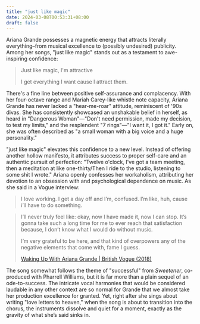 ```yaml
---
title: "just like magic"
date: 2024-03-08T00:53:31+08:00
draft: false
---
```


Ariana Grande possesses a magnetic energy that attracts literally everything–from musical excellence to (possibly undesired) publicity. Among her songs, "just like magic" stands out as a testament to awe-inspiring confidence:

> Just like magic, I'm attractive
>
> I get everything I want cause I attract them.

There's a fine line between positive self-assurance and complacency. With her four-octave range and Mariah Carey-like whistle note capacity, Ariana Grande has never lacked a "hear-me-roar" attitude, reminiscent of '90s divas. She has consistently showcased an unshakable belief in herself, as heard in "Dangerous Woman"—"Don't need permission, made my decision, to test my limits," and the resplendent "7 rings"—"I want it, I got it." Early on, she was often described as "a small woman with a big voice and a huge personality."

"just like magic" elevates this confidence to a new level. Instead of offering another hollow manifesto, it attributes success to proper self-care and an authentic pursuit of perfection: "Twelve o'clock, I've got a team meeting, then a meditation at like one-thirty/Then I ride to the studio, listening to some shit I wrote." Ariana openly confesses her workaholism, attributing her devotion to an obsession with and psychological dependence on music. As she said in a Vogue interview:

> I love working. I get a day off and I’m, confused. I’m like, huh, cause i’ll have to do something.

> I’ll never truly feel like: okay, now I have made it, now I can stop. It’s gonna take such a long time for me to ever reach that satisfaction because, I don’t know what I would do without music.
>
> I’m very grateful to be here, and that kind of overpowers any of the negative elements that come with, fame I guess.
>
> [Waking Up With Ariana Grande | British Vogue (2018)](https://youtu.be/n2wIqXBz4os?si=9XPE0IKJjUMVZ7f1)

The song somewhat follows the theme of "successful" from *Sweetener*, co-produced with Pharrell Williams, but it is far more than a plain sequel of an ode-to-success. The intricate vocal harmonies that would be considered laudable in any other context are so normal for Grande that we almost take her production excellence for granted. Yet, right after she sings about writing "love letters to heaven," when the song is about to transition into the chorus, the instruments dissolve and quiet for a moment, exactly as the gravity of what she’s said sinks in.
